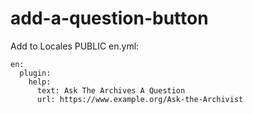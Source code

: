 # add-a-question-button

Add to Locales PUBLIC en.yml:

```
en:
  plugin:
    help:
      text: Ask The Archives A Question
      url: https://www.example.org/Ask-the-Archivist
```

